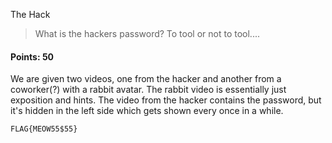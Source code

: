 The Hack
> What is the hackers password? To tool or not to tool....

#### Points: 50

We are given two videos, one from the hacker and another from a coworker(?) with a rabbit avatar. The rabbit video is essentially just exposition and hints. The video from the hacker contains the password, but it's hidden in the left side which gets shown every once in a while.

`FLAG{MEOW55$55}`
